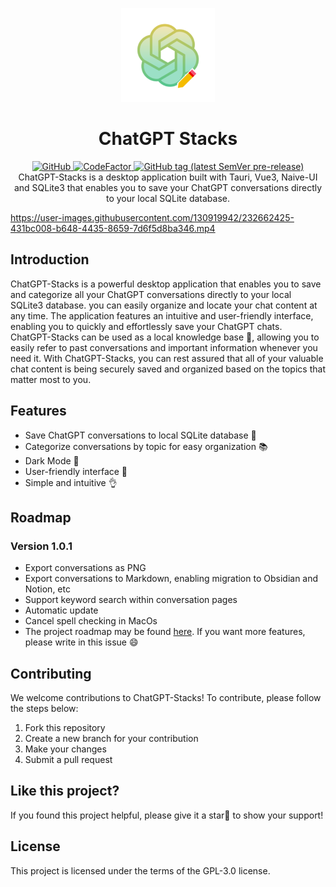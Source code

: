 <p align="center">
  <img width="150px" src="./public/icon_256X256.png" alt="ChatGPT-Stacks"><br/>
  <h1 align="center">ChatGPT Stacks</h1>
</p>

<p align="center">
  <a href="https://github.com/zhouyangtingwen/chatgpt-stacks/blob/master/LICENSE">
    <img alt="GitHub" src="https://img.shields.io/github/license/zhouyangtingwen/chatgpt-stacks"/>
  </a>
  <a href="https://github.com/zhouyangtingwen/chatgpt-stacks/issues">
    <img src="https://img.shields.io/badge/contributions-welcome-brightgreen.svg?style=flat" alt="CodeFactor" />
  </a>
  <a href="https://github.com/zhouyangtingwen/chatgpt-stacks/tags" rel="nofollow">
    <img alt="GitHub tag (latest SemVer pre-release)" src="https://img.shields.io/github/v/tag/zhouyangtingwen/chatgpt-stacks?include_prereleases&label=version"/>
  </a>
  <br/>
  ChatGPT-Stacks is a desktop application built with Tauri, Vue3, Naive-UI and SQLite3 that enables you to save your ChatGPT conversations directly to your local SQLite database.
  <br/>
  

https://user-images.githubusercontent.com/130919942/232662425-431bc008-b648-4435-8659-7d6f5d8ba346.mp4


</p>

## Introduction

ChatGPT-Stacks is a powerful desktop application that enables you to save and categorize all your ChatGPT conversations directly to your local SQLite3 database. you can easily organize and locate your chat content at any time. The application features an intuitive and user-friendly interface, enabling you to quickly and effortlessly save your ChatGPT chats. <br>ChatGPT-Stacks can be used as a local knowledge base 📝, allowing you to easily refer to past conversations and important information whenever you need it. With ChatGPT-Stacks, you can rest assured that all of your valuable chat content is being securely saved and organized based on the topics that matter most to you.

## Features
- Save ChatGPT conversations to local SQLite database 💾
- Categorize conversations by topic for easy organization 📚
- Dark Mode 🌌
- User-friendly interface 👬
- Simple and intuitive 👌

## Roadmap

### Version 1.0.1
- Export conversations as PNG
- Export conversations to Markdown, enabling migration to Obsidian and Notion, etc
- Support keyword search within conversation pages
- Automatic update
- Cancel spell checking in MacOs
- The project roadmap may be found [here](https://github.com/zhouyangtingwen/chatgpt-stacks/issues/1). If you want more features, please write in this issue 😄

## Contributing
We welcome contributions to ChatGPT-Stacks! To contribute, please follow the steps below:

1. Fork this repository
1. Create a new branch for your contribution
1. Make your changes
1. Submit a pull request

## Like this project?
If you found this project helpful, please give it a star🌟 to show your support!

## License
This project is licensed under the terms of the GPL-3.0 license.

